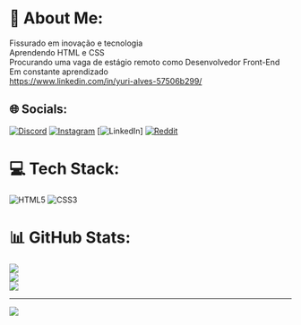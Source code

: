 # 💫 About Me:
Fissurado em inovação e tecnologia<br>Aprendendo HTML e CSS<br>Procurando uma vaga de estágio remoto como Desenvolvedor Front-End<br>Em constante aprendizado<br>https://www.linkedin.com/in/yuri-alves-57506b299/


## 🌐 Socials:
[![Discord](https://img.shields.io/badge/Discord-%237289DA.svg?logo=discord&logoColor=white)](https://discord.gg/https://discord.gg/PuVqp6jz) [![Instagram](https://img.shields.io/badge/Instagram-%23E4405F.svg?logo=Instagram&logoColor=white)](https://instagram.com/https://www.instagram.com/lb_alves/) [![LinkedIn](www.linkedin.com/in/yuri-alves-57506b299)] [![Reddit](https://img.shields.io/badge/Reddit-%23FF4500.svg?logo=Reddit&logoColor=white)](https://reddit.com/user/https://www.reddit.com/user/Alvezy) 

# 💻 Tech Stack:
![HTML5](https://img.shields.io/badge/html5-%23E34F26.svg?style=for-the-badge&logo=html5&logoColor=white) ![CSS3](https://img.shields.io/badge/css3-%231572B6.svg?style=for-the-badge&logo=css3&logoColor=white)
# 📊 GitHub Stats:
![](https://github-readme-stats.vercel.app/api?username=alvezy&theme=vision-friendly-dark&hide_border=false&include_all_commits=false&count_private=false)<br/>
![](https://github-readme-streak-stats.herokuapp.com/?user=alvezy&theme=vision-friendly-dark&hide_border=false)<br/>
![](https://github-readme-stats.vercel.app/api/top-langs/?username=alvezy&theme=vision-friendly-dark&hide_border=false&include_all_commits=false&count_private=false&layout=compact)

---
[![](https://visitcount.itsvg.in/api?id=alvezy&icon=0&color=6)](https://visitcount.itsvg.in)

<!-- Proudly created with GPRM ( https://gprm.itsvg.in ) -->
